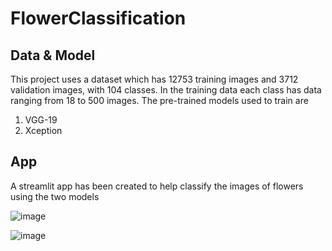 # FlowerClassification
## Data & Model
This project uses a dataset which has 12753 training images and 3712 validation images, with 104 classes. In the training data each class has data ranging from 18 to 500 images.
The pre-trained models used to train are
1. VGG-19
2. Xception

## App
A streamlit app has been created to help classify the images of flowers using the two models

![image](https://user-images.githubusercontent.com/76042437/134971254-ee3dce8b-d3d8-4a63-9310-6b64595ec061.png)

![image](https://user-images.githubusercontent.com/76042437/134971926-0564836f-a4ce-4771-bde1-d03d520646c5.png)

